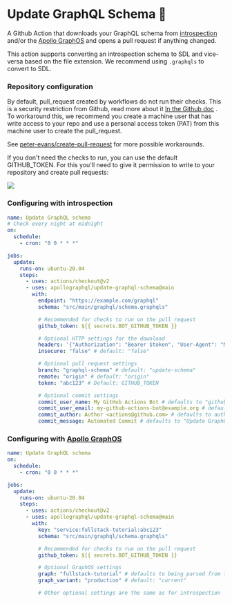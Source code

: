 # Update GraphQL Schema 🚀

A Github Action that downloads your GraphQL schema from [introspection](https://graphql.org/learn/introspection/) and/or
the [Apollo GraphOS](https://www.apollographql.com/docs/graphos/) and opens a pull request if anything changed.

This action supports converting an introspection schema to SDL and vice-versa based on the file extension. We recommend
using `.graphqls` to convert to SDL.

### Repository configuration

By default, pull_request created by workflows do not run their checks. This is a security restriction from Github, read
more about
it [In the Github doc](https://docs.github.com/en/actions/using-workflows/triggering-a-workflow#triggering-a-workflow-from-a-workflow)
. To workaround this, we recommend you create a machine user that has write access to your repo and use a personal
access token (PAT) from this machine user to create the pull_request.

See [peter-evans/create-pull-request](https://github.com/peter-evans/create-pull-request/blob/main/docs/concepts-guidelines.md#triggering-further-workflow-runs)
for more possible workarounds.

If you don't need the checks to run, you can use the default GITHUB_TOKEN. For this you'll need to give it permission to
write to your repository and create pull requests:

![](screenshot.png)

### Configuring with introspection

```yaml
name: Update GraphQL schema
# Check every night at midnight
on:
  schedule:
    - cron: "0 0 * * *"

jobs:
  update:
    runs-on: ubuntu-20.04
    steps:
      - uses: actions/checkout@v2
      - uses: apollographql/update-graphql-schema@main
        with:
          endpoint: "https://example.com/graphql"
          schema: "src/main/graphql/schema.graphqls"

          # Recommended for checks to run on the pull request
          github_token: ${{ secrets.BOT_GITHUB_TOKEN }}

          # Optional HTTP settings for the download
          headers: '{"Authorization": "Bearer $token", "User-Agent": "MyAction"}' # default: ""
          insecure: "false" # default: "false"

          # Optional pull request settings        
          branch: "graphql-schema" # default: "update-schema"
          remote: "origin" # default: "origin"
          token: "abc123" # Default: GITHUB_TOKEN

          # Optional commit settings
          commit_user_name: My GitHub Actions Bot # defaults to "github-actions[bot]"
          commit_user_email: my-github-actions-bot@example.org # defaults to "github-actions[bot]@users.noreply.github.com"
          commit_author: Author <actions@github.com> # defaults to author of the commit that triggered the run
          commit_message: Automated Commit # defaults to "Update GraphQL Schema"
```

### Configuring with [Apollo GraphOS](https://www.apollographql.com/docs/graphos/)

```yaml
name: Update GraphQL schema
on:
  schedule:
    - cron: "0 0 * * *"

jobs:
  update:
    runs-on: ubuntu-20.04
    steps:
      - uses: actions/checkout@v2
      - uses: apollographql/update-graphql-schema@main
        with:
          key: "service:fullstack-tutorial:abc123"
          schema: "src/main/graphql/schema.graphqls"

          # Recommended for checks to run on the pull request
          github_token: ${{ secrets.BOT_GITHUB_TOKEN }}

          # Optional GraphOS settings
          graph: "fullstack-tutorial" # defaults to being parsed from the key
          graph_variant: "production" # default: "current"

          # Other optional settings are the same as for introspection
```
